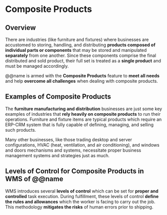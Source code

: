 # Composite Products

## Overview

There are industries (like furniture and fixtures) where businesses are accustomed to storing, handling, and distributing **products composed of individual parts or components** that may be stored and manipulated **separately** from one another. 
Since these components comprise the final distributed and sold product, their full set is treated as a **single product** and must be managed accordingly.  

@@name is armed with the **Composite Products** feature to **meet all needs** and help **overcome all challenges** when dealing with composite products.  

## Examples of Composite Products

The **furniture manufacturing and distribution** businesses are just some key examples of industries that **rely heavily on composite products** to run their operations. 
Furniture and fixture items are typical products which require an ERP-CRM system that is fully capable of defining, managing, and selling such products. 

Many other businesses, like those trading desktop and server configurations, HVAC (heat, ventilation, and air conditioning), and windows and doors mechanisms and systems, necessitate proper business management systems and strategies just as much.  

## Levels of Control for Composite Products in WMS of @@name

WMS introduces several **levels of control** which can be set for **proper and controlled** task execution.
During fulfillment, these levels of control **define the rules and allowances** which the worker is facing to carry out the job.  
This methodology **mitigates the risks** of human errors prior to shipping.  
